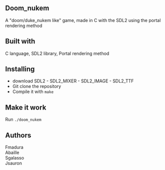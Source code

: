 ## Doom_nukem
A "doom/duke_nukem like" game, made in C with the SDL2 using the portal rendering method


## Built with
C language, SDL2 library, Portal rendering method

## Installing
* download SDL2 - SDL2_MIXER - SDL2_IMAGE - SDL2_TTF 
* Git clone the repository
* Compile it with `make`

## Make it work
Run `./doom_nukem`

## Authors
Fmadura</br>
Abaille</br>
Sgalasso</br>
Jsauron

